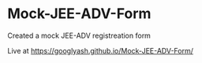 # Mock-JEE-ADV-Form
Created a mock JEE-ADV registreation form

Live at https://googlyash.github.io/Mock-JEE-ADV-Form/
